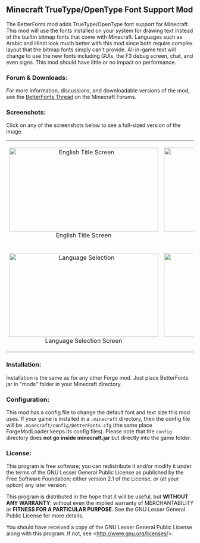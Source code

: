 ## Minecraft TrueType/OpenType Font Support Mod ##

The BetterFonts mod adds TrueType/OpenType font support for Minecraft. This mod will use the fonts installed on your system for drawing text instead of the builtin bitmap fonts that come with Minecraft. Languages such as Arabic and Hindi look much better with this mod since both require complex layout that the bitmap fonts simply can't provide. All in-game text will change to use the new fonts including GUIs, the F3 debug screen, chat, and even signs. This mod should have little or no impact on performance.

### Forum & Downloads: ###
For more information, discussions, and downloadable versions of the mod, see the [BetterFonts Thread](http://bit.ly/betterfonts) on the Minecraft Forums.

### Screenshots: ###
Click on any of the screenshots below to see a full-sized version of the image.

<table>
<tr>
<td>
<p align="center">
<img src="http://lh5.googleusercontent.com/-BSVTO520XtM/T30lcUsatWI/AAAAAAAAAzg/ruUVL9SL2_M/s853/title.png" alt="English Title Screen" width="400px" height="225px">
English Title Screen
</p>
</td>

<td>
<p align="center">
<img src="http://lh6.googleusercontent.com/-o1UQZEMqGoE/T33uk5tV4SI/AAAAAAAAA0c/sgPPCUxefzM/s851/options.png" alt="Arabic Options" width="400px" height="225px">
Options Screen in Arabic
</p>
</td>
</tr>

<tr>
<td>
<p align="center">
<img src="http://lh3.googleusercontent.com/-tKPfGw-A-bE/T33uk3ouJ0I/AAAAAAAAA0Y/xs25h0QEgdc/s851/lang.png" alt="Language Selection" width="400px" height="225px">
Language Selection Screen
</p>
</td>

<td>
<p align="center">
<img src="http://lh3.googleusercontent.com/-DeTb7J-ipGc/T30leXP8mxI/AAAAAAAAAz4/7MmCAuEUrCI/s852/debug.png" alt="F3 Debug Screen" width="400px" height="225px">
F3 Debug Screen
</p>
</td>
</tr>
</table>

### Installation: ###
Installation is the same as for any other Forge mod.
Just place BetterFonts jar in "mods" folder in your Minecraft directory.

### Configuration: ###
This mod has a config file to change the default font and text size this mod uses. If your game is installed in a `.minecraft` directory, then the config file will be `.minecraft/config/BetterFonts.cfg` (the same place ForgeModLoader keeps its config files). Please note that the `config` directory does **not go inside minecraft.jar** but directly into the game folder.

### License: ###
This program is free software; you can redistribute it and/or modify it under the terms of the GNU Lesser General Public License as published by the Free Software Foundation; either version 2.1 of the License, or (at your option) any later version.

This program is distributed in the hope that it will be useful, but **WITHOUT ANY WARRANTY**; without even the implied warranty of MERCHANTABILITY or **FITNESS FOR A PARTICULAR PURPOSE**. See the GNU Lesser General Public License for more details.

You should have received a copy of the GNU Lesser General Public License along with this program. If not, see <<http://www.gnu.org/licenses/>>.
